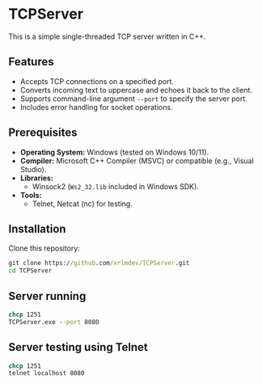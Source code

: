 # TCPServer

This is a simple single-threaded TCP server written in C++.

## Features
- Accepts TCP connections on a specified port.
- Converts incoming text to uppercase and echoes it back to the client.
- Supports command-line argument `--port` to specify the server port.
- Includes error handling for socket operations.

## Prerequisites
- **Operating System:** Windows (tested on Windows 10/11).
- **Compiler:** Microsoft C++ Compiler (MSVC) or compatible (e.g., Visual Studio).
- **Libraries:** 
  - Winsock2 (`Ws2_32.lib` included in Windows SDK).
- **Tools:**
  - Telnet, Netcat (nc) for testing.

## Installation
Clone this repository:
   ```cmd
   git clone https://github.com/xrlmdev/TCPServer.git
   cd TCPServer
   ```
## Server running
  ```cmd
  chcp 1251
  TCPServer.exe --port 8080
  ```
## Server testing using Telnet
  ```cmd
  chcp 1251
  telnet localhost 8080
  ```
